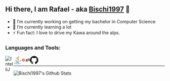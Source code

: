 <!--
**Bischi1997/Bischi1997** is a ✨ _special_ ✨ repository because its `README.md` (this file) appears on your GitHub profile.

Here are some ideas to get you started:

- 🔭 I’m currently working on ...
- 🌱 I’m currently learning ...
- 👯 I’m looking to collaborate on ...
- 🤔 I’m looking for help with ...
- 💬 Ask me about ...
- 📫 How to reach me: ...https://www.google.com/url?sa=i&url=https%3A%2F%2Fjetbrains.org%2Fintellij%2Fsdk%2Fdocs%2Freference_guide%2Fwork_with_icons_and_images.html&psig=AOvVaw3capA26uDlTXDdYy11ZR55&ust=1596782517448000&source=images&cd=vfe&ved=0CAIQjRxqFwoTCIjWn8j8hesCFQAAAAAdAAAAABAD
- 😄 Pronouns: ...
- ⚡ Fun fact: ...<br />
-->

## Hi there, I am Rafael - aka [Bischi1997][github] 👋
- 🔭 I’m currently working on getting my bachelor in Computer Science
- 🌱 I’m currently learning a lot
- ⚡ Fun fact: I love to drive my Kawa around the alps.


### Languages and Tools:
<img align="left" alt="IntelliJ" width="26px" src="https://upload.wikimedia.org/wikipedia/commons/thumb/d/d5/IntelliJ_IDEA_Logo.svg/1024px-IntelliJ_IDEA_Logo.svg.png" />
<img align="left" alt="Java" width="26px" src="https://raw.githubusercontent.com/github/explore/78df643247d429f6cc873026c0622819ad797942/topics/java/java.png" />
<img align="left" alt="Git" width="26px" src="https://raw.githubusercontent.com/github/explore/80688e429a7d4ef2fca1e82350fe8e3517d3494d/topics/git/git.png" />
<img align="left" alt="GitHub" width="26px" src="https://raw.githubusercontent.com/github/explore/78df643247d429f6cc873026c0622819ad797942/topics/github/github.png" />

<br />

---

<img align="left" alt="Bischi1997's Github Stats" src="https://github-readme-stats.vercel.app/api?username=Bischi1997&show_icons=true&hide_border=true" />

[github]: https://github.com/Bischi1997
